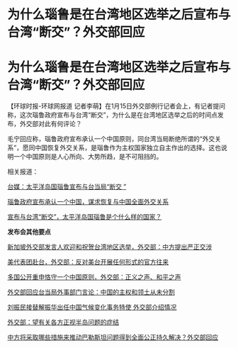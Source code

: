 # 为什么瑙鲁是在台湾地区选举之后宣布与台湾“断交”？外交部回应

# 为什么瑙鲁是在台湾地区选举之后宣布与台湾“断交”？外交部回应

【环球时报-环球网报道
记者李萌】在1月15日外交部例行记者会上，有记者提问称，这次瑙鲁政府宣布与台湾“断交”，为什么是在台湾地区选举之后的时间点发布，外交部对此有何评论？

毛宁回应称，瑙鲁政府宣布承认一个中国原则，同台湾当局断绝所谓的“外交关系”，愿同中国恢复外交关系，是瑙鲁作为主权国家独立自主作出的选择。这也说明一个中国原则是人心所向、大势所趋，是不可阻挡的。

相关报道：

[台媒：太平洋岛国瑙鲁宣布与台当局“断交 ”](https://news.qq.com/rain/a/20240115A041P800)

[瑙鲁政府宣布承认一个中国，谋求恢复与中国全面外交关系](https://news.qq.com/rain/a/20240115A04B6D00)

[宣布与台湾“断交”，太平洋岛国瑙鲁是个什么样的国家？](https://news.qq.com/rain/a/20240115A04LSK00)

**发布会其他要点**

[新加坡外交部发言人欢迎和祝贺台湾地区选举，外交部：中方提出严正交涉](https://news.qq.com/rain/a/20240115A054AU00)

[美代表团赴台，外交部：反对美台开展任何形式的官方往来](https://news.qq.com/rain/a/20240115A055GT00)

[多国公开重申恪守一个中国原则，外交部：正义之声、和平之声](https://news.qq.com/rain/a/20240115A054AP00)

[外交部回应台当局外事部门言论：中国的主权和领土从未分割](https://news.qq.com/rain/a/20240115A056LY00)

[刘振民接替解振华出任中国气候变化事务特使 外交部介绍情况](https://news.qq.com/rain/a/20240115A056ON00)

[外交部：望有关各方正视半岛问题的症结](https://news.qq.com/rain/a/20240115A054OT00)

[中方将采取哪些措施来推动巴勒斯坦问题得到全面公正持久解决？外交部回应](https://news.qq.com/rain/a/20240115A0598400)

